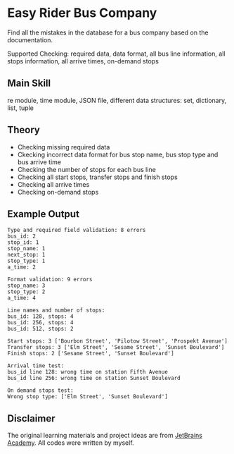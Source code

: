 # Easy Rider Bus Company
Find all the mistakes in the database for a bus company based on the documentation.

Supported Checking: required data, data format, all bus line information, all stops information, all arrive times, on-demand stops

## Main Skill
re module, time module, JSON file, different data structures: set, dictionary, list, tuple
## Theory
- Checking missing required data
- Ckecking incorrect data format for bus stop name, bus stop type and bus arrive time
- Checking the number of stops for each bus line
- Checking all start stops, transfer stops and finish stops
- Checking all arrive times 
- Checking on-demand stops
## Example Output
```
Type and required field validation: 8 errors
bus_id: 2
stop_id: 1
stop_name: 1
next_stop: 1
stop_type: 1
a_time: 2
```
```
Format validation: 9 errors
stop_name: 3
stop_type: 2
a_time: 4
```
```
Line names and number of stops:
bus_id: 128, stops: 4
bus_id: 256, stops: 4
bus_id: 512, stops: 2
```
```
Start stops: 3 ['Bourbon Street', 'Pilotow Street', 'Prospekt Avenue']
Transfer stops: 3 ['Elm Street', 'Sesame Street', 'Sunset Boulevard']
Finish stops: 2 ['Sesame Street', 'Sunset Boulevard']
```
```
Arrival time test:
bus_id line 128: wrong time on station Fifth Avenue
bus_id line 256: wrong time on station Sunset Boulevard
```
```
On demand stops test:
Wrong stop type: ['Elm Street', 'Sunset Boulevard']
```

## Disclaimer
The original learning materials and project ideas are from [JetBrains Academy](https://www.jetbrains.com/academy/). All codes were written by myself.